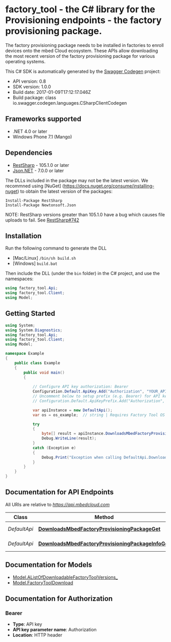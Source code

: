 # factory_tool - the C# library for the Provisioning endpoints - the factory provisioning package.

The factory provisioning package needs to be installed in factories to enroll devices onto the mbed Cloud ecosystem.  These APIs allow downloading the most recent version of the factory provisioning package for various operating systems. 

This C# SDK is automatically generated by the [Swagger Codegen](https://github.com/swagger-api/swagger-codegen) project:

- API version: 0.8
- SDK version: 1.0.0
- Build date: 2017-01-09T17:12:17.046Z
- Build package: class io.swagger.codegen.languages.CSharpClientCodegen

## Frameworks supported
- .NET 4.0 or later
- Windows Phone 7.1 (Mango)

## Dependencies
- [RestSharp](https://www.nuget.org/packages/RestSharp) - 105.1.0 or later
- [Json.NET](https://www.nuget.org/packages/Newtonsoft.Json/) - 7.0.0 or later

The DLLs included in the package may not be the latest version. We recommned using [NuGet] (https://docs.nuget.org/consume/installing-nuget) to obtain the latest version of the packages:
```
Install-Package RestSharp
Install-Package Newtonsoft.Json
```

NOTE: RestSharp versions greater than 105.1.0 have a bug which causes file uploads to fail. See [RestSharp#742](https://github.com/restsharp/RestSharp/issues/742)

## Installation
Run the following command to generate the DLL
- [Mac/Linux] `/bin/sh build.sh`
- [Windows] `build.bat`

Then include the DLL (under the `bin` folder) in the C# project, and use the namespaces:
```csharp
using factory_tool.Api;
using factory_tool.Client;
using Model;
```

## Getting Started

```csharp
using System;
using System.Diagnostics;
using factory_tool.Api;
using factory_tool.Client;
using Model;

namespace Example
{
    public class Example
    {
        public void main()
        {
            
            // Configure API key authorization: Bearer
            Configuration.Default.ApiKey.Add("Authorization", "YOUR_API_KEY");
            // Uncomment below to setup prefix (e.g. Bearer) for API key, if needed
            // Configuration.Default.ApiKeyPrefix.Add("Authorization", "Bearer");

            var apiInstance = new DefaultApi();
            var os = os_example;  // string | Requires Factory Tool OS name (Windows or Linux).

            try
            {
                byte[] result = apiInstance.DownloadsMbedFactoryProvisioningPackageGet(os);
                Debug.WriteLine(result);
            }
            catch (Exception e)
            {
                Debug.Print("Exception when calling DefaultApi.DownloadsMbedFactoryProvisioningPackageGet: " + e.Message );
            }
        }
    }
}
```

<a name="documentation-for-api-endpoints"></a>
## Documentation for API Endpoints

All URIs are relative to *https://api.mbedcloud.com*

Class | Method | HTTP request | Description
------------ | ------------- | ------------- | -------------
*DefaultApi* | [**DownloadsMbedFactoryProvisioningPackageGet**](docs/DefaultApi.md#downloadsmbedfactoryprovisioningpackageget) | **GET** /downloads/mbed_factory_provisioning_package | 
*DefaultApi* | [**DownloadsMbedFactoryProvisioningPackageInfoGet**](docs/DefaultApi.md#downloadsmbedfactoryprovisioningpackageinfoget) | **GET** /downloads/mbed_factory_provisioning_package/info | 


<a name="documentation-for-models"></a>
## Documentation for Models

 - [Model.AListOfDownloadableFactoryToolVersions_](docs/AListOfDownloadableFactoryToolVersions_.md)
 - [Model.FactoryToolDownload](docs/FactoryToolDownload.md)


## Documentation for Authorization

### Bearer

- **Type**: API key
- **API key parameter name**: Authorization
- **Location**: HTTP header

